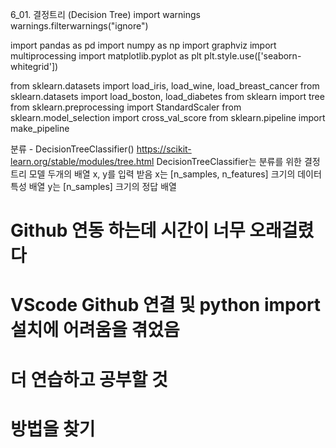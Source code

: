 6_01. 결정트리 (Decision Tree)
import warnings
warnings.filterwarnings("ignore")

import pandas as pd
import numpy as np
import graphviz
import multiprocessing
import matplotlib.pyplot as plt
plt.style.use(['seaborn-whitegrid'])

from sklearn.datasets import load_iris, load_wine, load_breast_cancer
from sklearn.datasets import load_boston, load_diabetes
from sklearn import tree
from sklearn.preprocessing import StandardScaler
from sklearn.model_selection import cross_val_score
from sklearn.pipeline import make_pipeline

분류 - DecisionTreeClassifier()
https://scikit-learn.org/stable/modules/tree.html
DecisionTreeClassifier는 분류를 위한 결정트리 모델
두개의 배열 x, y를 입력 받음
x는 [n_samples, n_features] 크기의 데이터 특성 배열
y는 [n_samples] 크기의 정답 배열

# Github 연동 하는데 시간이 너무 오래걸렸다
# VScode Github 연결 및 python import 설치에 어려움을 겪었음
# 더 연습하고 공부할 것
# 방법을 찾기
